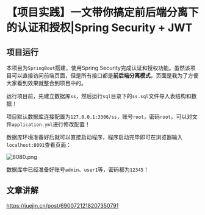 # 【项目实践】一文带你搞定前后端分离下的认证和授权|Spring Security + JWT

## 项目运行

本项目为`SpringBoot`搭建，使用Spring Security完成认证和授权功能。虽然该项目可以直接访问前端页面，但是所有接口都是**前后端分离模式**，页面是我为了方便大家看到效果就整合到项目中的。

运行项目前，先建立数据库`ss`，然后运行`sql`目录下的`ss.sql`文件导入表结构和数据！

项目默认数据库连接配置为`127.0.0.1:3306/ss`，账号`root`，密码`root`。可以对文件`application.yml`进行修改配置！

数据库环境准备好后就可以直接启动程序，程序启动完毕即可在浏览器输入`localhost:8091`查看页面：

![8080.png](http://ww1.sinaimg.cn/large/dcdff92dgy1gki64adnisj21hc0smhdt.jpg)

数据库中已经准备好账号`admin`、`user1`等，密码都为`12345`！

## 文章讲解

https://juejin.cn/post/6900721218207350791
